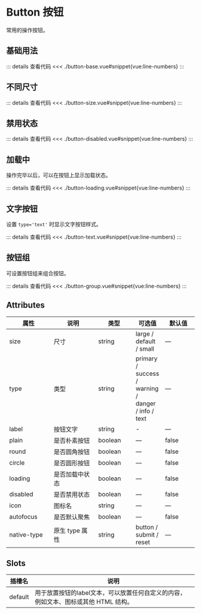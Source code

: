 <script setup>
import buttonBase from "./button-base.vue"
import buttonSize from "./button-size.vue"
import buttonDisabled from "./button-disabled.vue"
import buttonLoading from "./button-loading.vue"
import buttonText from "./button-text.vue"
import buttonGroup from "./button-group.vue"
</script>

# Button 按钮
常用的操作按钮。

## 基础用法

<buttonBase />

::: details 查看代码
<<< ./button-base.vue#snippet{vue:line-numbers}
:::


## 不同尺寸

<buttonSize />

::: details 查看代码
<<< ./button-size.vue#snippet{vue:line-numbers}
:::


## 禁用状态

<buttonDisabled />

::: details 查看代码
<<< ./button-disabled.vue#snippet{vue:line-numbers}
:::




## 加载中

操作完毕以后，可以在按钮上显示加载状态。

<buttonLoading />

::: details 查看代码
<<< ./button-loading.vue#snippet{vue:line-numbers}
:::


## 文字按钮

设置 ```type='text'``` 时显示文字按钮样式。

<buttonText />

::: details 查看代码
<<< ./button-text.vue#snippet{vue:line-numbers}
:::


## 按钮组

可设置按钮组来组合按钮。

<buttonGroup />

::: details 查看代码
<<< ./button-group.vue#snippet{vue:line-numbers}
:::



## Attributes

<table>
  <thead>
    <tr>
      <th width="110">属性</th>
      <th width="120">说明</th>
      <th width="90">类型</th>
      <th>可选值</th>
      <th width="80">默认值</th>
    </tr>
  </thead>
  <tbody>
    <tr>
      <td>size</td>
      <td>尺寸</td>
      <td>string</td>
      <td>large / default / small</td>
      <td>—</td>
    </tr>
    <tr>
      <td>type</td>
      <td>类型</td>
      <td>string</td>
      <td>primary / success / warning / danger / info / text</td>
      <td>—</td>
    </tr>
	 <tr>
      <td>label</td>
      <td>按钮文字</td>
      <td>string</td>
      <td>-</td>
      <td>—</td>
    </tr>
    <tr>
      <td>plain</td>
      <td>是否朴素按钮</td>
      <td>boolean</td>
      <td>—</td>
      <td>false</td>
    </tr>
    <tr>
      <td>round</td>
      <td>是否圆角按钮</td>
      <td>boolean</td>
      <td>—</td>
      <td>false</td>
    </tr>
    <tr>
      <td>circle</td>
      <td>是否圆形按钮</td>
      <td>boolean</td>
      <td>—</td>
      <td>false</td>
    </tr>
    <tr>
      <td>loading</td>
      <td>是否加载中状态</td>
      <td>boolean</td>
      <td>—</td>
      <td>false</td>
    </tr>
    <tr>
      <td>disabled</td>
      <td>是否禁用状态</td>
      <td>boolean</td>
      <td>—</td>
      <td>false</td>
    </tr>
    <tr>
      <td>icon</td>
      <td>图标名</td>
      <td>string</td>
      <td>—</td>
      <td>—</td>
    </tr>
    <tr>
      <td>autofocus</td>
      <td>是否默认聚焦</td>
      <td>boolean</td>
      <td>—</td>
      <td>false</td>
    </tr>
    <tr>
      <td>native-type</td>
      <td>原生 type 属性</td>
      <td>string</td>
      <td>button / submit / reset</td>
      <td>—</td>
    </tr>
  </tbody>
</table>


## Slots

<table>
  <thead>
    <tr>
      <th>插槽名</th>
      <th>说明</th>
    </tr>
  </thead>
  <tbody>
    <tr>
      <td>default</td>
      <td>用于放置按钮的label文本，可以放置任何自定义的内容，例如文本、图标或其他 HTML 结构。</td>
    </tr>
  </tbody>
</table>
